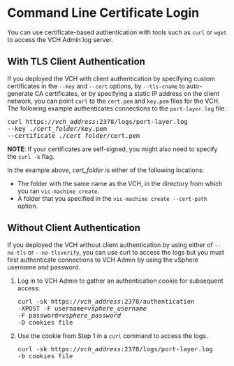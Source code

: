 # Command Line Certificate Login #

You can use certificate-based authentication with tools such as `curl` or `wget` to access the VCH Admin log server.

## With TLS Client Authentication ##

If you deployed the VCH with client authentication by specifying custom certificates in the `--key` and `--cert` options, by `--tls-cname` to auto-generate CA certificates, or by specifying a static IP address on the client network, you can point `curl` to the `cert.pem` and `key.pem` files for the VCH. The following example authenticates connections to the `port-layer.log` file.

<pre>
curl https://<i>vch_address</i>:2378/logs/port-layer.log 
--key ./<i>cert_folder</i>/key.pem 
--certificate ./<i>cert_folder</i>/cert.pem
</pre>


**NOTE**: If your certificates are self-signed, you might also need to specify the `curl -k` flag.

In the example above, <i>cert_folder</i> is either of the following locations:

  - The folder with the same name as the VCH, in the directory from which you ran `vic-machine create`.
  - A folder that you specified in the `vic-machine create --cert-path` option.

## Without Client Authentication ##

If you deployed the VCH without client authentication by using either of `--no-tls` or `--no-tlsverify`, you can use curl to access the logs but you must first authenticate connections to VCH Admin by using the  vSphere username and password. 

1. Log in to VCH Admin to gather an authentication cookie for subsequent access:
   <pre>curl -sk https://<i>vch_address</i>:2378/authentication 
   -XPOST -F username=<i>vsphere_username</i> 
   -F password=<i>vsphere_password</i> 
   -D cookies_file
</pre>

2. Use the cookie from Step 1 in a `curl` command to access the logs.

    <pre>curl -sk https://<i>vch_address</i>:2378/logs/port-layer.log 
   -b cookies_file</pre>